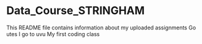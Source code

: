 # Data_Course_STRINGHAM
This README file contains information about my uploaded assignments
Go utes
I go to uvu
My first coding class